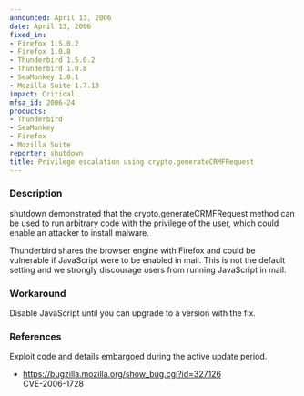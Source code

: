 ```yaml
---
announced: April 13, 2006
date: April 13, 2006
fixed_in:
- Firefox 1.5.0.2
- Firefox 1.0.8
- Thunderbird 1.5.0.2
- Thunderbird 1.0.8
- SeaMonkey 1.0.1
- Mozilla Suite 1.7.13
impact: Critical
mfsa_id: 2006-24
products:
- Thunderbird
- SeaMonkey
- Firefox
- Mozilla Suite
reporter: shutdown
title: Privilege escalation using crypto.generateCRMFRequest
---
```


<h3>Description</h3>

<p>shutdown demonstrated that the crypto.generateCRMFRequest method
can be used to run arbitrary code with the privilege of the
user, which could enable an attacker to install malware.</p>

<p class="note">Thunderbird shares the browser engine with Firefox
and could be vulnerable if JavaScript were to be enabled in mail. This is not
the default setting and we strongly discourage users from running
JavaScript in mail.</p>

<h3>Workaround</h3>

<p>Disable JavaScript until you can upgrade to a version with the fix.</p>

<h3>References</h3>

<p>Exploit code and details embargoed during the active update period.</p>

<ul>
<li><a href="https://bugzilla.mozilla.org/show_bug.cgi?id=327126">
https://bugzilla.mozilla.org/show_bug.cgi?id=327126</a><br/>
CVE-2006-1728</li>
</ul>




